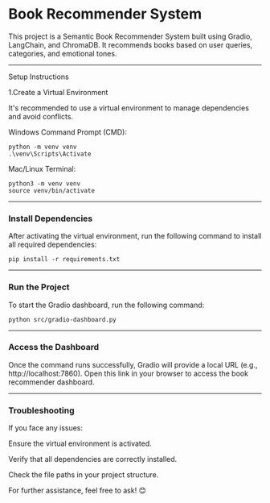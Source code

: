 # Book Recommender System

This project is a Semantic Book Recommender System built using Gradio, LangChain, and ChromaDB. It recommends books based on user queries, categories, and emotional tones.

---
Setup Instructions

1.Create a Virtual Environment

It's recommended to use a virtual environment to manage dependencies and avoid conflicts.


Windows Command Prompt (CMD):
```
python -m venv venv
.\venv\Scripts\Activate
```

Mac/Linux Terminal:
```
python3 -m venv venv
source venv/bin/activate
```
---
### Install Dependencies

After activating the virtual environment, run the following command to install all required dependencies:
```
pip install -r requirements.txt
```
---
### Run the Project

To start the Gradio dashboard, run the following command:
```
python src/gradio-dashboard.py
```

---
### Access the Dashboard

Once the command runs successfully, Gradio will provide a local URL (e.g., http://localhost:7860). Open this link in your browser to access the book recommender dashboard.

---
### Troubleshooting

If you face any issues:

Ensure the virtual environment is activated.

Verify that all dependencies are correctly installed.

Check the file paths in your project structure.

For further assistance, feel free to ask! 😊

